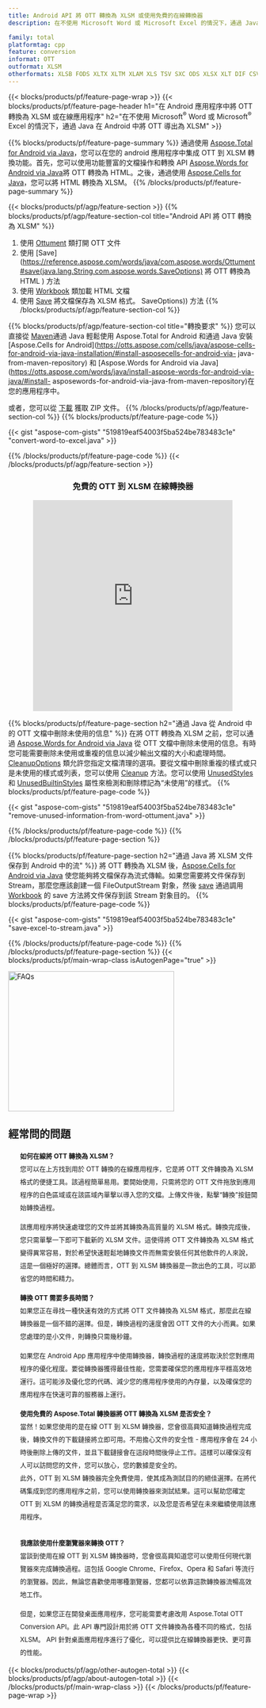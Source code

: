 ```yaml
---
title: Android API 將 OTT 轉換為 XLSM 或使用免費的在線轉換器
description: 在不使用 Microsoft Word 或 Microsoft Excel 的情況下，通過 Java 在 Android 中將 OTT 轉換為 XLSM 或在線。在集成代碼之前快速測試免費的 OTT 到 XLSM 在線轉換器。

family: total
platformtag: cpp
feature: conversion
informat: OTT
outformat: XLSM
otherformats: XLSB FODS XLTX XLTM XLAM XLS TSV SXC ODS XLSX XLT DIF CSV EXCEL
---
```

{{< blocks/products/pf/feature-page-wrap >}}
{{< blocks/products/pf/feature-page-header h1="在 Android 應用程序中將 OTT 轉換為 XLSM 或在線應用程序" h2="在不使用 Microsoft<sup>&reg;</sup> Word 或 Microsoft<sup>&reg;</sup> Excel 的情況下，通過 Java 在 Android 中將 OTT 導出為 XLSM" >}}

{{% blocks/products/pf/feature-page-summary %}}
通過使用 [Aspose.Total for Android via Java](https://products.aspose.com/total/android-java/)，您可以在您的 android 應用程序中集成 OTT 到 XLSM 轉換功能。首先，您可以使用功能豐富的文檔操作和轉換 API [Aspose.Words for Android via Java](https://products.aspose.com/words/android-java/)將 OTT 轉換為 HTML。之後，通過使用 [Aspose.Cells for Java](https://products.aspose.com/cells/android-java/)，您可以將 HTML 轉換為 XLSM。 
{{% /blocks/products/pf/feature-page-summary  %}}

{{< blocks/products/pf/agp/feature-section >}}
{{% blocks/products/pf/agp/feature-section-col title="Android API 將 OTT 轉換為 XLSM" %}}
1. 使用 [Ottument](https://reference.aspose.com/words/java/com.aspose.words/Ottument) 類打開 OTT 文件
2. 使用 [Save](https://reference.aspose.com/words/java/com.aspose.words/Ottument#save(java.lang.String,com.aspose.words.SaveOptions) 將 OTT 轉換為 HTML ) 方法
3. 使用 [Workbook](https://reference.aspose.com/cells/java/com.aspose.cells/Workbook) 類加載 HTML 文檔
4. 使用 [Save](https://reference.aspose.com/cells/java/com.aspose.cells/workbook#save(java.lang.String,%20com.aspose.cells.)) 將文檔保存為 XLSM 格式。 SaveOptions)) 方法
{{% /blocks/products/pf/agp/feature-section-col %}}

{{% blocks/products/pf/agp/feature-section-col title="轉換要求" %}}
您可以直接從 [Maven](https://releases.aspose.com/total/java/)通過 Java 輕鬆使用 Aspose.Total for Android 和通過 Java 安裝 [Aspose.Cells for Android](https://otts.aspose.com/cells/java/aspose-cells-for-android-via-java-installation/#install-asposecells-for-android-via- java-from-maven-repository) 和 [Aspose.Words for Android via Java](https://otts.aspose.com/words/java/install-aspose-words-for-android-via-java/#install- asposewords-for-android-via-java-from-maven-repository)在您的應用程序中。

或者，您可以從 [下載](https://releases.aspose.com/total/androidjava) 獲取 ZIP 文件。
{{% /blocks/products/pf/agp/feature-section-col %}}
{{% blocks/products/pf/feature-page-code %}}

{{< gist "aspose-com-gists" "519819eaf54003f5ba524be783483c1e" "convert-word-to-excel.java" >}}



{{% /blocks/products/pf/feature-page-code %}}
{{< /blocks/products/pf/agp/feature-section >}}

<div class="container-fluid agp-content bg-white aboutfile box-1 vh100 section nopbtm">
<div class=container>
<div class=row>
<div class="demobox tc col-md-12 padding-0" align="center">

<h3>免費的 OTT 到 XLSM 在線轉換器</h3>

<iframe style="border: none; height: 426px;" scrolling="no" src="https://total-conversion-app-65z5r2lp.qa.k8s.dynabic.com/?to=xlsm&from=ott" id="child-iframe" width="80%"></iframe>

</div></div>
</div></div>

{{% blocks/products/pf/feature-page-section  h2="通過 Java 從 Android 中的 OTT 文檔中刪除未使用的信息" %}}
在將 OTT 轉換為 XLSM 之前，您可以通過 [Aspose.Words for Android via Java](https://products.aspose.com/words/android-java/) 從 OTT 文檔中刪除未使用的信息。有時您可能需要刪除未使用或重複的信息以減少輸出文檔的大小和處理時間。 [CleanupOptions](https://reference.aspose.com/words/java/com.aspose.words/CleanupOptions) 類允許您指定文檔清理的選項。要從文檔中刪除重複的樣式或只是未使用的樣式或列表，您可以使用 [Cleanup](https://reference.aspose.com/words/java/com.aspose.words/Ottument#cleanup()) 方法。您可以使用 [UnusedStyles](https://reference.aspose.com/words/java/com.aspose.words/cleanupoptions#UnusedStyles) 和 [UnusedBuiltinStyles](https://reference.aspose.com/words/java/com.aspose.words/cleanupoptions#UnusedBuiltinStyles) 屬性來檢測和刪除標記為“未使用”的樣式。
{{% blocks/products/pf/feature-page-code %}}

{{< gist "aspose-com-gists" "519819eaf54003f5ba524be783483c1e" "remove-unused-information-from-word-ottument.java" >}}

{{% /blocks/products/pf/feature-page-code  %}}
{{% /blocks/products/pf/feature-page-section %}}

{{% blocks/products/pf/feature-page-section  h2="通過 Java 將 XLSM 文件保存到 Android 中的流" %}}
將 OTT 轉換為 XLSM 後，[Aspose.Cells for Android via Java](https://products.aspose.com/cells/android-java/) 使您能夠將文檔保存為流式傳輸。如果您需要將文件保存到 Stream，那麼您應該創建一個 FileOutputStream 對象，然後 [save](https://reference.aspose.com/cells/java/com.aspose.cells/workbook#save(java.io.OutputStream,%20com.aspose.cells.SaveOptions)) 通過調用 [Workbook](https://reference.aspose.com/cells/java/com.aspose.cells/Workbook) 的 save 方法將文件保存到該 Stream 對象目的。
{{% blocks/products/pf/feature-page-code %}}

{{< gist "aspose-com-gists" "519819eaf54003f5ba524be783483c1e" "save-excel-to-stream.java" >}}

{{% /blocks/products/pf/feature-page-code  %}}
{{% /blocks/products/pf/feature-page-section %}}
{{< blocks/products/pf/main-wrap-class isAutogenPage="true" >}}
<style>.howtolist li{margin-right: 0!important;line-height: 26px;position: relative;margin-bottom: 10px;font-size: 13px;list-style-type: none;}</style>
<div class="col-md-12 tl bg-gray-dark howtolist section">
  <a class="anchor" name="faqpage"></a>
  <div class="container tl dflex" itemscope="" itemtype="https://schema.org/FAQPage">
      <div class="col-md-4 howtosectiongfx">
          <img class="social-panel-hide-on-mobile" src="https://www.groupdocs.cloud/templates/brand/images/groupdocs/conversion/groupdocs_conversion-brand.png" alt="FAQs" width="335" height="283">
      </div>
      <div class="howtosection col-md-8">
          <div>
              <h2>經常問的問題</h2>
              <ul>
                  <li itemscope="" itemprop="mainEntity" itemtype="https://schema.org/Question">
                      <div>
                          <span itemprop="name"><b>如何在線將 OTT 轉換為 XLSM？</b></span>
                      </div>
                      <div itemscope="" itemprop="acceptedAnswer" itemtype="https://schema.org/Answer">
                          <span itemprop="text">您可以在上方找到用於 OTT 轉換的在線應用程序，它是將 OTT 文件轉換為 XLSM 格式的便捷工具。該過程簡單易用。要開始使用，只需將您的 OTT 文件拖放到應用程序的白色區域或在該區域內單擊以導入您的文檔。上傳文件後，點擊“轉換”按鈕開始轉換過程。<br />

該應用程序將快速處理您的文件並將其轉換為高質量的 XLSM 格式。轉換完成後，您只需單擊一下即可下載新的 XLSM 文件。這使得將 OTT 文件轉換為 XLSM 格式變得異常容易，對於希望快速輕鬆地轉換文件而無需安裝任何其他軟件的人來說，這是一個極好的選擇。總體而言，OTT 到 XLSM 轉換器是一款出色的工具，可以節省您的時間和精力。</span>
                      </div>
                  </li>
                  <li itemscope="" itemprop="mainEntity" itemtype="https://schema.org/Question">
                      <div>
                          <span itemprop="name"><b>轉換 OTT 需要多長時間？</b></span>
                      </div>
                      <div itemscope="" itemprop="acceptedAnswer" itemtype="https://schema.org/Answer">
                          <span itemprop="text">如果您正在尋找一種快速有效的方式將 OTT 文件轉換為 XLSM 格式，那麼此在線轉換器是一個不錯的選擇。但是，轉換過程的速度會因 OTT 文件的大小而異。如果您處理的是小文件，則轉換只需幾秒鐘。<br />

如果您在 Android App 應用程序中使用轉換器，轉換過程的速度將取決於您對應用程序的優化程度。要從轉換器獲得最佳性能，您需要確保您的應用程序平穩高效地運行。這可能涉及優化您的代碼、減少您的應用程序使用的內存量，以及確保您的應用程序在快速可靠的服務器上運行。</span>
                      </div>
                  </li>
                  <li itemscope="" itemprop="mainEntity" itemtype="https://schema.org/Question">
                      <div>
                          <span itemprop="name"><b>使用免費的 Aspose.Total 轉換器將 OTT 轉換為 XLSM 是否安全？</b></span>
                      </div>
                      <div itemscope="" itemprop="acceptedAnswer" itemtype="https://schema.org/Answer">
                          <span itemprop="text">當然！如果您使用的是在線 OTT 到 XLSM 轉換器，您會很高興知道轉換過程完成後，轉換文件的下載鏈接將立即可用。不用擔心文件的安全性 - 應用程序會在 24 小時後刪除上傳的文件，並且下載鏈接會在這段時間後停止工作。這樣可以確保沒有人可以訪問您的文件，您可以放心，您的數據是安全的。<br />
此外，OTT 到 XLSM 轉換器完全免費使用，使其成為測試目的的絕佳選擇。在將代碼集成到您的應用程序之前，您可以使用轉換器來測試結果。這可以幫助您確定 OTT 到 XLSM 的轉換過程是否滿足您的需求，以及您是否希望在未來繼續使用該應用程序。</span>
                      </div>
                  </li>                 
                  <li itemscope="" itemprop="mainEntity" itemtype="https://schema.org/Question">
                      <div>
                          <span itemprop="name"><b>我應該使用什麼瀏覽器來轉換 OTT？</b></span>
                      </div>
                      <div itemscope="" itemprop="acceptedAnswer" itemtype="https://schema.org/Answer">
                          <span itemprop="text">當談到使用在線 OTT 到 XLSM 轉換器時，您會很高興知道您可以使用任何現代瀏覽器來完成轉換過程。這包括 Google Chrome、Firefox、Opera 和 Safari 等流行的瀏覽器。因此，無論您喜歡使用哪種瀏覽器，您都可以依靠這款轉換器流暢高效地工作。<br />

但是，如果您正在開發桌面應用程序，您可能需要考慮改用 Aspose.Total OTT Conversion API。此 API 專門設計用於將 OTT 文件轉換為各種不同的格式，包括 XLSM。 API 針對桌面應用程序進行了優化，可以提供比在線轉換器更快、更可靠的性能。</span>
                      </div>
                  </li>
              </ul>
          </div>
      </div>
  </div>
{{< blocks/products/pf/agp/other-autogen-total >}}
{{< blocks/products/pf/agp/about-autogen-total >}}
{{< /blocks/products/pf/main-wrap-class >}}
{{< /blocks/products/pf/feature-page-wrap >}}